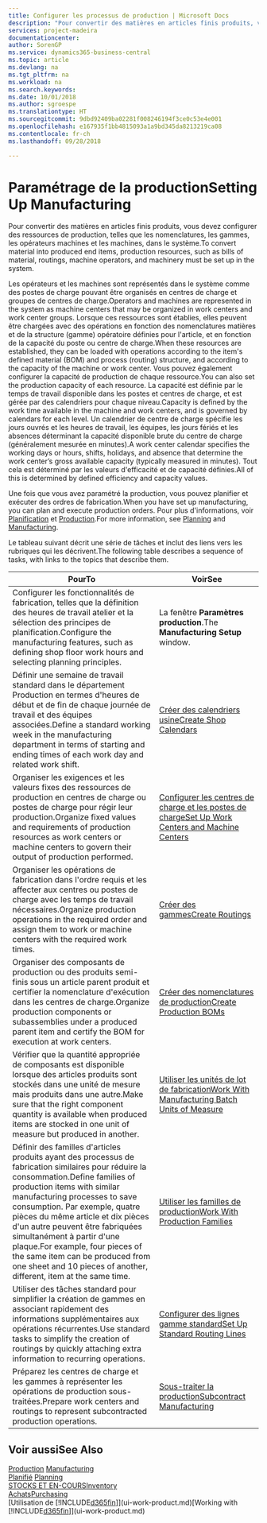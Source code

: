 ```yaml
---
title: Configurer les processus de production | Microsoft Docs
description: "Pour convertir des matières en articles finis produits, vous devez configurer des ressources de production, telles que les nomenclatures, les gammes, les opérateurs machines et les machines, dans le système."
services: project-madeira
documentationcenter: 
author: SorenGP
ms.service: dynamics365-business-central
ms.topic: article
ms.devlang: na
ms.tgt_pltfrm: na
ms.workload: na
ms.search.keywords: 
ms.date: 10/01/2018
ms.author: sgroespe
ms.translationtype: HT
ms.sourcegitcommit: 9dbd92409ba02281f008246194f3ce0c53e4e001
ms.openlocfilehash: e167935f1bb4815093a1a9bd345da8213219ca08
ms.contentlocale: fr-ch
ms.lasthandoff: 09/28/2018

---
```

# <a name="setting-up-manufacturing"></a><span data-ttu-id="b58ff-103">Paramétrage de la production</span><span class="sxs-lookup"><span data-stu-id="b58ff-103">Setting Up Manufacturing</span></span>
<span data-ttu-id="b58ff-104">Pour convertir des matières en articles finis produits, vous devez configurer des ressources de production, telles que les nomenclatures, les gammes, les opérateurs machines et les machines, dans le système.</span><span class="sxs-lookup"><span data-stu-id="b58ff-104">To convert material into produced end items, production resources, such as bills of material, routings, machine operators, and machinery must be set up in the system.</span></span>

<span data-ttu-id="b58ff-105">Les opérateurs et les machines sont représentés dans le système comme des postes de charge pouvant être organisés en centres de charge et groupes de centres de charge.</span><span class="sxs-lookup"><span data-stu-id="b58ff-105">Operators and machines are represented in the system as machine centers that may be organized in work centers and work center groups.</span></span> <span data-ttu-id="b58ff-106">Lorsque ces ressources sont établies, elles peuvent être chargées avec des opérations en fonction des nomenclatures matières et de la structure (gamme) opératoire définies pour l'article, et en fonction de la capacité du poste ou centre de charge.</span><span class="sxs-lookup"><span data-stu-id="b58ff-106">When these resources are established, they can be loaded with operations according to the item's defined material (BOM) and process (routing) structure, and according to the capacity of the machine or work center.</span></span> <span data-ttu-id="b58ff-107">Vous pouvez également configurer la capacité de production de chaque ressource.</span><span class="sxs-lookup"><span data-stu-id="b58ff-107">You can also set the production capacity of each resource.</span></span> <span data-ttu-id="b58ff-108">La capacité est définie par le temps de travail disponible dans les postes et centres de charge, et est gérée par des calendriers pour chaque niveau.</span><span class="sxs-lookup"><span data-stu-id="b58ff-108">Capacity is defined by the work time available in the machine and work centers, and is governed by calendars for each level.</span></span> <span data-ttu-id="b58ff-109">Un calendrier de centre de charge spécifie les jours ouvrés et les heures de travail, les équipes, les jours fériés et les absences déterminant la capacité disponible brute du centre de charge (généralement mesurée en minutes).</span><span class="sxs-lookup"><span data-stu-id="b58ff-109">A work center calendar specifies the working days or hours, shifts, holidays, and absence that determine the work center’s gross available capacity (typically measured in minutes).</span></span> <span data-ttu-id="b58ff-110">Tout cela est déterminé par les valeurs d'efficacité et de capacité définies.</span><span class="sxs-lookup"><span data-stu-id="b58ff-110">All of this is determined by defined efficiency and capacity values.</span></span>  

<span data-ttu-id="b58ff-111">Une fois que vous avez paramétré la production, vous pouvez planifier et exécuter des ordres de fabrication.</span><span class="sxs-lookup"><span data-stu-id="b58ff-111">When you have set up manufacturing, you can plan and execute production orders.</span></span> <span data-ttu-id="b58ff-112">Pour plus d'informations, voir [Planification](production-planning.md) et [Production](production-manage-manufacturing.md).</span><span class="sxs-lookup"><span data-stu-id="b58ff-112">For more information, see [Planning](production-planning.md) and [Manufacturing](production-manage-manufacturing.md).</span></span>  

 <span data-ttu-id="b58ff-113">Le tableau suivant décrit une série de tâches et inclut des liens vers les rubriques qui les décrivent.</span><span class="sxs-lookup"><span data-stu-id="b58ff-113">The following table describes a sequence of tasks, with links to the topics that describe them.</span></span>   

|<span data-ttu-id="b58ff-114">**Pour**</span><span class="sxs-lookup"><span data-stu-id="b58ff-114">**To**</span></span>|<span data-ttu-id="b58ff-115">**Voir**</span><span class="sxs-lookup"><span data-stu-id="b58ff-115">**See**</span></span>|  
|------------|-------------|  
|<span data-ttu-id="b58ff-116">Configurer les fonctionnalités de fabrication, telles que la définition des heures de travail atelier et la sélection des principes de planification.</span><span class="sxs-lookup"><span data-stu-id="b58ff-116">Configure the manufacturing features, such as defining shop floor work hours and selecting planning principles.</span></span>|<span data-ttu-id="b58ff-117">La fenêtre **Paramètres production**.</span><span class="sxs-lookup"><span data-stu-id="b58ff-117">The **Manufacturing Setup** window.</span></span>|  
|<span data-ttu-id="b58ff-118">Définir une semaine de travail standard dans le département Production en termes d'heures de début et de fin de chaque journée de travail et des équipes associées.</span><span class="sxs-lookup"><span data-stu-id="b58ff-118">Define a standard working week in the manufacturing department in terms of starting and ending times of each work day and related work shift.</span></span>|[<span data-ttu-id="b58ff-119">Créer des calendriers usine</span><span class="sxs-lookup"><span data-stu-id="b58ff-119">Create Shop Calendars</span></span>](production-how-to-create-work-center-calendars.md)|  
|<span data-ttu-id="b58ff-120">Organiser les exigences et les valeurs fixes des ressources de production en centres de charge ou postes de charge pour régir leur production.</span><span class="sxs-lookup"><span data-stu-id="b58ff-120">Organize fixed values and requirements of production resources as work centers or machine centers to govern their output of production performed.</span></span>|[<span data-ttu-id="b58ff-121">Configurer les centres de charge et les postes de charge</span><span class="sxs-lookup"><span data-stu-id="b58ff-121">Set Up Work Centers and Machine Centers</span></span>](production-how-to-set-up-work-and-machine-centers.md)|
|<span data-ttu-id="b58ff-122">Organiser les opérations de fabrication dans l'ordre requis et les affecter aux centres ou postes de charge avec les temps de travail nécessaires.</span><span class="sxs-lookup"><span data-stu-id="b58ff-122">Organize production operations in the required order and assign them to work or machine centers with the required work times.</span></span>|[<span data-ttu-id="b58ff-123">Créer des gammes</span><span class="sxs-lookup"><span data-stu-id="b58ff-123">Create Routings</span></span>](production-how-to-create-routings.md)|
|<span data-ttu-id="b58ff-124">Organiser des composants de production ou des produits semi-finis sous un article parent produit et certifier la nomenclature d'exécution dans les centres de charge.</span><span class="sxs-lookup"><span data-stu-id="b58ff-124">Organize production components or subassemblies under a produced parent item and certify the BOM for execution at work centers.</span></span>|[<span data-ttu-id="b58ff-125">Créer des nomenclatures de production</span><span class="sxs-lookup"><span data-stu-id="b58ff-125">Create Production BOMs</span></span>](production-how-to-create-production-boms.md)|
|<span data-ttu-id="b58ff-126">Vérifier que la quantité appropriée de composants est disponible lorsque des articles produits sont stockés dans une unité de mesure mais produits dans une autre.</span><span class="sxs-lookup"><span data-stu-id="b58ff-126">Make sure that the right component quantity is available when produced items are stocked in one unit of measure but produced in another.</span></span>|[<span data-ttu-id="b58ff-127">Utiliser les unités de lot de fabrication</span><span class="sxs-lookup"><span data-stu-id="b58ff-127">Work With Manufacturing Batch Units of Measure</span></span>](production-how-to-use-the-manufacturing-batch-unit-of-measure.md)|  
|<span data-ttu-id="b58ff-128">Définir des familles d'articles produits ayant des processus de fabrication similaires pour réduire la consommation.</span><span class="sxs-lookup"><span data-stu-id="b58ff-128">Define families of production items with similar manufacturing processes to save consumption.</span></span> <span data-ttu-id="b58ff-129">Par exemple, quatre pièces du même article et dix pièces d'un autre peuvent être fabriquées simultanément à partir d'une plaque.</span><span class="sxs-lookup"><span data-stu-id="b58ff-129">For example, four pieces of the same item can be produced from one sheet and 10 pieces of another, different, item at the same time.</span></span>|[<span data-ttu-id="b58ff-130">Utiliser les familles de production</span><span class="sxs-lookup"><span data-stu-id="b58ff-130">Work With Production Families</span></span>](production-how-work-family.md)|
|<span data-ttu-id="b58ff-131">Utiliser des tâches standard pour simplifier la création de gammes en associant rapidement des informations supplémentaires aux opérations récurrentes.</span><span class="sxs-lookup"><span data-stu-id="b58ff-131">Use standard tasks to simplify the creation of routings by quickly attaching extra information to recurring operations.</span></span>|[<span data-ttu-id="b58ff-132">Configurer des lignes gamme standard</span><span class="sxs-lookup"><span data-stu-id="b58ff-132">Set Up Standard Routing Lines</span></span>](production-how-set-up-standard-routing-lines.md)|  
|<span data-ttu-id="b58ff-133">Préparez les centres de charge et les gammes à représenter les opérations de production sous-traitées.</span><span class="sxs-lookup"><span data-stu-id="b58ff-133">Prepare work centers and routings to represent subcontracted production operations.</span></span>|[<span data-ttu-id="b58ff-134">Sous-traiter la production</span><span class="sxs-lookup"><span data-stu-id="b58ff-134">Subcontract Manufacturing</span></span>](production-how-to-subcontract-manufacturing.md)|  

## <a name="see-also"></a><span data-ttu-id="b58ff-135">Voir aussi</span><span class="sxs-lookup"><span data-stu-id="b58ff-135">See Also</span></span>
<span data-ttu-id="b58ff-136">[Production](production-manage-manufacturing.md)  </span><span class="sxs-lookup"><span data-stu-id="b58ff-136">[Manufacturing](production-manage-manufacturing.md)  </span></span>  
<span data-ttu-id="b58ff-137">[Planifié](production-planning.md) </span><span class="sxs-lookup"><span data-stu-id="b58ff-137">[Planning](production-planning.md) </span></span>  
[<span data-ttu-id="b58ff-138">STOCKS ET EN-COURS</span><span class="sxs-lookup"><span data-stu-id="b58ff-138">Inventory</span></span>](inventory-manage-inventory.md)  
[<span data-ttu-id="b58ff-139">Achats</span><span class="sxs-lookup"><span data-stu-id="b58ff-139">Purchasing</span></span>](purchasing-manage-purchasing.md)  
<span data-ttu-id="b58ff-140">[Utilisation de [!INCLUDE[d365fin](includes/d365fin_md.md)]](ui-work-product.md)</span><span class="sxs-lookup"><span data-stu-id="b58ff-140">[Working with [!INCLUDE[d365fin](includes/d365fin_md.md)]](ui-work-product.md)</span></span>

